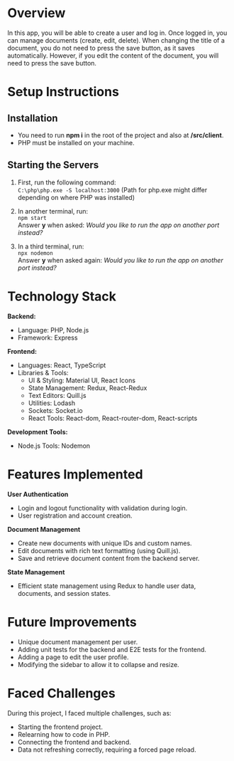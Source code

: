 # Overview

In this app, you will be able to create a user and log in. Once logged in, you can manage documents (create, edit, delete). When changing the title of a document, you do not need to press the save button, as it saves automatically. However, if you edit the content of the document, you will need to press the save button.

# Setup Instructions

## Installation 

- You need to run **npm i** in the root of the project and also at **/src/client**.
- PHP must be installed on your machine.

## Starting the Servers

1. First, run the following command:  
   `C:\php\php.exe -S localhost:3000`
   (Path for php.exe might differ depending on where PHP was installed)
   
2. In another terminal, run:  
   `npm start`  
   Answer **y** when asked: *Would you like to run the app on another port instead?*

3. In a third terminal, run:  
   `npx nodemon`  
   Answer **y** when asked again: *Would you like to run the app on another port instead?*

# Technology Stack

**Backend:**
- Language: PHP, Node.js
- Framework: Express

**Frontend:**
- Languages: React, TypeScript
- Libraries & Tools:
    - UI & Styling: Material UI, React Icons
    - State Management: Redux, React-Redux
    - Text Editors: Quill.js
    - Utilities: Lodash
    - Sockets: Socket.io
    - React Tools: React-dom, React-router-dom, React-scripts

**Development Tools:**
- Node.js Tools: Nodemon

# Features Implemented

**User Authentication**
- Login and logout functionality with validation during login.
- User registration and account creation.

**Document Management**
- Create new documents with unique IDs and custom names.
- Edit documents with rich text formatting (using Quill.js).
- Save and retrieve document content from the backend server.

**State Management**
- Efficient state management using Redux to handle user data, documents, and session states.

# Future Improvements

- Unique document management per user.
- Adding unit tests for the backend and E2E tests for the frontend.
- Adding a page to edit the user profile.
- Modifying the sidebar to allow it to collapse and resize.

# Faced Challenges

During this project, I faced multiple challenges, such as:
- Starting the frontend project.
- Relearning how to code in PHP.
- Connecting the frontend and backend.
- Data not refreshing correctly, requiring a forced page reload.